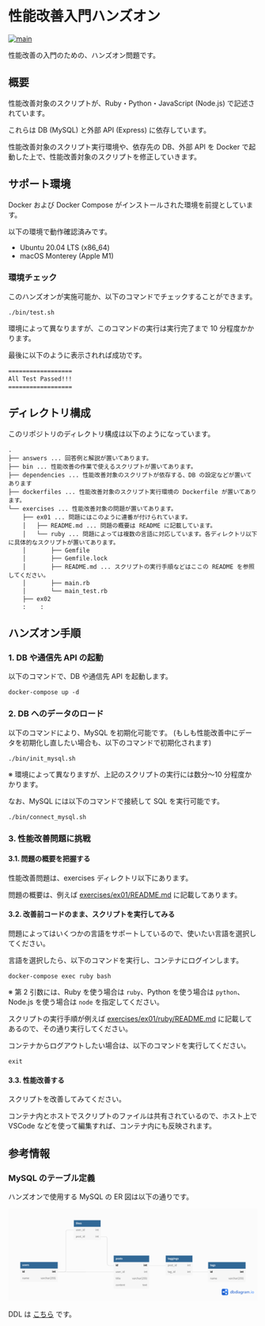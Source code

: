 # 性能改善入門ハンズオン

[![main](https://github.com/os1ma/performance-improvement-introduction-hands-on/actions/workflows/main.yaml/badge.svg)](https://github.com/os1ma/performance-improvement-introduction-hands-on/actions/workflows/main.yaml)

性能改善の入門のための、ハンズオン問題です。

## 概要

性能改善対象のスクリプトが、Ruby・Python・JavaScript (Node.js) で記述されています。

これらは DB (MySQL) と外部 API (Express) に依存しています。

性能改善対象のスクリプト実行環境や、依存先の DB、外部 API を Docker で起動した上で、性能改善対象のスクリプトを修正していきます。

## サポート環境

Docker および Docker Compose がインストールされた環境を前提としています。

以下の環境で動作確認済みです。

- Ubuntu 20.04 LTS (x86_64)
- macOS Monterey (Apple M1)

### 環境チェック

このハンズオンが実施可能か、以下のコマンドでチェックすることができます。

```console
./bin/test.sh
```

環境によって異なりますが、このコマンドの実行は実行完了まで 10 分程度かかります。

最後に以下のように表示されれば成功です。

```console
==================
All Test Passed!!!
==================
```

## ディレクトリ構成

このリポジトリのディレクトリ構成は以下のようになっています。

```
.
├── answers ... 回答例と解説が置いてあります。
├── bin ... 性能改善の作業で使えるスクリプトが置いてあります。
├── dependencies ... 性能改善対象のスクリプトが依存する、DB の設定などが置いてあります
├── dockerfiles ... 性能改善対象のスクリプト実行環境の Dockerfile が置いてあります。
└── exercises ... 性能改善対象の問題が置いてあります。
    ├── ex01 ... 問題にはこのように連番が付けられています。
    │   ├── README.md ... 問題の概要は README に記載しています。
    │   └── ruby ... 問題によっては複数の言語に対応しています。各ディレクトリ以下に具体的なスクリプトが置いてあります。
    │       ├── Gemfile
    │       ├── Gemfile.lock
    │       ├── README.md ... スクリプトの実行手順などはここの README を参照してください。
    │       ├── main.rb
    │       └── main_test.rb
    ├── ex02
    :    :
```

## ハンズオン手順

### 1. DB や通信先 API の起動

以下のコマンドで、DB や通信先 API を起動します。

```console
docker-compose up -d
```

### 2. DB へのデータのロード

以下のコマンドにより、MySQL を初期化可能です。
(もしも性能改善中にデータを初期化し直したい場合も、以下のコマンドで初期化されます)

```console
./bin/init_mysql.sh
```

※ 環境によって異なりますが、上記のスクリプトの実行には数分〜10 分程度かかります。

なお、MySQL には以下のコマンドで接続して SQL を実行可能です。

```console
./bin/connect_mysql.sh
```

### 3. 性能改善問題に挑戦

#### 3.1. 問題の概要を把握する

性能改善問題は、exercises ディレクトリ以下にあります。

問題の概要は、例えば [exercises/ex01/README.md](exercises/ex01/README.md) に記載してあります。

#### 3.2. 改善前コードのまま、スクリプトを実行してみる

問題によってはいくつかの言語をサポートしているので、使いたい言語を選択してください。

言語を選択したら、以下のコマンドを実行し、コンテナにログインします。

```console
docker-compose exec ruby bash
```

※ 第 2 引数には、Ruby を使う場合は `ruby`、Python を使う場合は `python`、Node.js を使う場合は `node` を指定してください。

スクリプトの実行手順が例えば [exercises/ex01/ruby/README.md](exercises/ex01/ruby/README.md) に記載してあるので、その通り実行してください。

コンテナからログアウトしたい場合は、以下のコマンドを実行してください。

```console
exit
```

#### 3.3. 性能改善する

スクリプトを改善してみてください。

コンテナ内とホストでスクリプトのファイルは共有されているので、ホスト上で VSCode などを使って編集すれば、コンテナ内にも反映されます。

## 参考情報

### MySQL のテーブル定義

ハンズオンで使用する MySQL の ER 図は以下の通りです。

![dbdiagramio.png](./dependencies/mysql/doc/dbdiagramio.png)

DDL は [こちら](./dependencies/mysql/sqls/0.ddl.sql) です。
